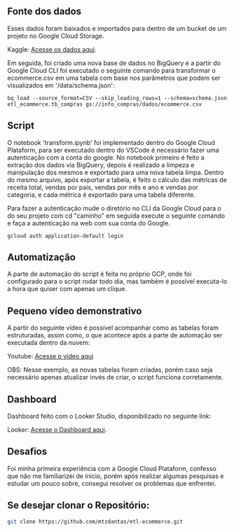 ## Fonte dos dados
Esses dados foram baixados e importados para dentro de um bucket de um projeto no Google Cloud Storage.

Kaggle: [Acesse os dados aqui](https://www.kaggle.com/datasets/nosbielcs/brazilian-delivery-center).

Em seguida, foi criado uma nova base de dados no BigQuery e a partir do Google Cloud CLI foi executado o seguinte comando para transformar o ecommerce.csv em uma tabela com base nos parâmetros que podem ser visualizados em '/data/schema.json':

```
bq load --source_format=CSV --skip_leading_rows=1 --schema=schema.json etl_ecommerce.tb_compras gs://info_compras/dados/ecommerce.csv
```

## Script
O notebook 'transform.ipynb' foi implementado dentro do Google Cloud Plataform, para ser executado dentro do VSCode é necessário fazer uma autenticação com a conta do google. No notebook primeiro é feito a extração dos dados via BigQuery, depois é realizado a limpeza e manipulação dos mesmos e exportado para uma nova tabela limpa.
Dentro do mesmo arquivo, após exportar a tabela, é feito o cálculo das métricas de receita total, vendas por país, vendas por mês e ano e vendas por categoria, e cada métrica é exportado para uma tabela diferente.

Para fazer a autenticação mude o diretório no CLI da Google Cloud para o do seu projeto com cd "caminho" em seguida execute o seguinte comando e faça a autenticação na web com sua conta do Google.
```
gcloud auth application-default login
```

## Automatização
A parte de automação do script é feita no próprio GCP, onde foi configurado para o script rodar todo dia, mas também é possível executa-lo a hora que quiser com apenas um clique.

## Pequeno vídeo demonstrativo
A partir do seguinte vídeo é possível acompanhar como as tabelas foram estruturadas, assim como, o que acontece após a parte de automação ser executada dentro da nuvem:

Youtube: [Acesse o vídeo aqui](https://youtu.be/JJkR8Wr0WbY)

OBS: Nesse exemplo, as novas tabelas foram criadas, porém caso seja necessário apenas atualizar invés de criar, o script funciona corretamente.

## Dashboard
Dashboard feito com o Looker Studio, disponibilizado no seguinte link:

Looker: [Acesse o Dashboard aqui](https://lookerstudio.google.com/s/n9OwZIGL9uQ).

## Desafios
Foi minha primeira experiência com a Google Cloud Plataform, confesso que não me familiarizei de ínicio, porém após realizar algumas pesquisas e estudar um pouco sobre, consegui resolver os problemas que enfrentei.

## Se desejar clonar o Repositório:

```bash
git clone https://github.com/mtzdantas/etl-ecommerce.git
```
